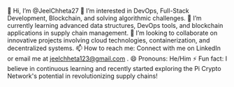 👋 Hi, I’m @JeelChheta27
👀 I’m interested in DevOps, Full-Stack Development, Blockchain, and solving algorithmic challenges.
🌱 I’m currently learning advanced data structures, DevOps tools, and blockchain applications in supply chain management.
💞️ I’m looking to collaborate on innovative projects involving cloud technologies, containerization, and decentralized systems.
📫 How to reach me: Connect with me on LinkedIn or email me at jeelchheta123@gmail.com .
😄 Pronouns: He/Him
⚡ Fun fact: I believe in continuous learning and recently started exploring the Pi Crypto Network's potential in revolutionizing supply chains!

<!---
JeelChheta27/JeelChheta27 is a ✨ special ✨ repository because its `README.md` (this file) appears on your GitHub profile.
You can click the Preview link to take a look at your changes.
--->
